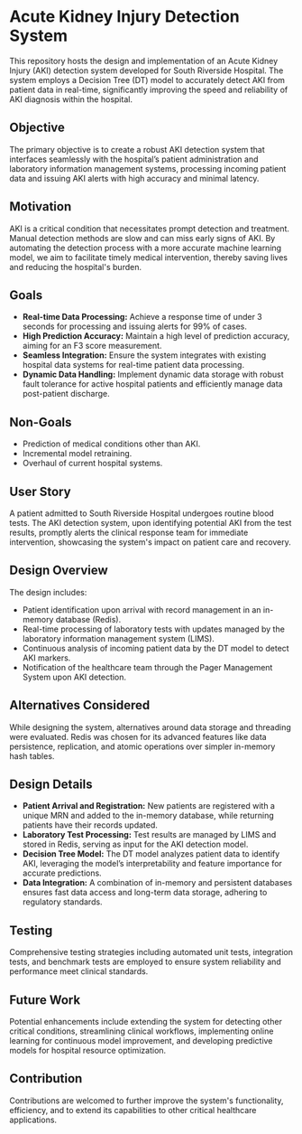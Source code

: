# Acute Kidney Injury Detection System

This repository hosts the design and implementation of an Acute Kidney Injury (AKI) detection system developed for South Riverside Hospital. The system employs a Decision Tree (DT) model to accurately detect AKI from patient data in real-time, significantly improving the speed and reliability of AKI diagnosis within the hospital.

## Objective

The primary objective is to create a robust AKI detection system that interfaces seamlessly with the hospital’s patient administration and laboratory information management systems, processing incoming patient data and issuing AKI alerts with high accuracy and minimal latency.

## Motivation

AKI is a critical condition that necessitates prompt detection and treatment. Manual detection methods are slow and can miss early signs of AKI. By automating the detection process with a more accurate machine learning model, we aim to facilitate timely medical intervention, thereby saving lives and reducing the hospital's burden.

## Goals

- **Real-time Data Processing:** Achieve a response time of under 3 seconds for processing and issuing alerts for 99% of cases.
- **High Prediction Accuracy:** Maintain a high level of prediction accuracy, aiming for an F3 score measurement.
- **Seamless Integration:** Ensure the system integrates with existing hospital data systems for real-time patient data processing.
- **Dynamic Data Handling:** Implement dynamic data storage with robust fault tolerance for active hospital patients and efficiently manage data post-patient discharge.

## Non-Goals

- Prediction of medical conditions other than AKI.
- Incremental model retraining.
- Overhaul of current hospital systems.

## User Story

A patient admitted to South Riverside Hospital undergoes routine blood tests. The AKI detection system, upon identifying potential AKI from the test results, promptly alerts the clinical response team for immediate intervention, showcasing the system's impact on patient care and recovery.

## Design Overview

The design includes:
- Patient identification upon arrival with record management in an in-memory database (Redis).
- Real-time processing of laboratory tests with updates managed by the laboratory information management system (LIMS).
- Continuous analysis of incoming patient data by the DT model to detect AKI markers.
- Notification of the healthcare team through the Pager Management System upon AKI detection.

## Alternatives Considered

While designing the system, alternatives around data storage and threading were evaluated. Redis was chosen for its advanced features like data persistence, replication, and atomic operations over simpler in-memory hash tables.

## Design Details

- **Patient Arrival and Registration:** New patients are registered with a unique MRN and added to the in-memory database, while returning patients have their records updated.
- **Laboratory Test Processing:** Test results are managed by LIMS and stored in Redis, serving as input for the AKI detection model.
- **Decision Tree Model:** The DT model analyzes patient data to identify AKI, leveraging the model’s interpretability and feature importance for accurate predictions.
- **Data Integration:** A combination of in-memory and persistent databases ensures fast data access and long-term data storage, adhering to regulatory standards.

## Testing

Comprehensive testing strategies including automated unit tests, integration tests, and benchmark tests are employed to ensure system reliability and performance meet clinical standards.

## Future Work

Potential enhancements include extending the system for detecting other critical conditions, streamlining clinical workflows, implementing online learning for continuous model improvement, and developing predictive models for hospital resource optimization.

## Contribution

Contributions are welcomed to further improve the system's functionality, efficiency, and to extend its capabilities to other critical healthcare applications.
